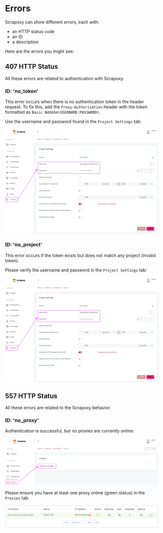 # Errors

Scrapoxy can show different errors, each with:

* an HTTP status code
* an ID
* a description

Here are the errors you might see:


## 407 HTTP Status

All these errors are related to authentication with Scrapoxy.


### ID: 'no_token'

This error occurs when there is no authentication token in the header request.
To fix this, add the `Proxy-Authorization` header with the token formatted as `Basic BASE64(USERNAME:PASSWORD)`.

Use the username and password found in the `Project Settings` tab:


![Project settings](no_token.png)


### ID: 'no_project'

This error occurs if the token exists but does not match any project (invalid token).

Please verify the username and password in the `Project Settings` tab:

![Project settings](no_token.png)


## 557 HTTP Status

All these errors are related to the Scrapoxy behavior.


### ID: 'no_proxy'

Authentication is successful, but no proxies are currently online:

![No proxy online](no_proxy_empty.png)

Please ensure you have at least one proxy online (green status) in the `Proxies` tab:

![Only one proxy online](no_proxy_one.png)
